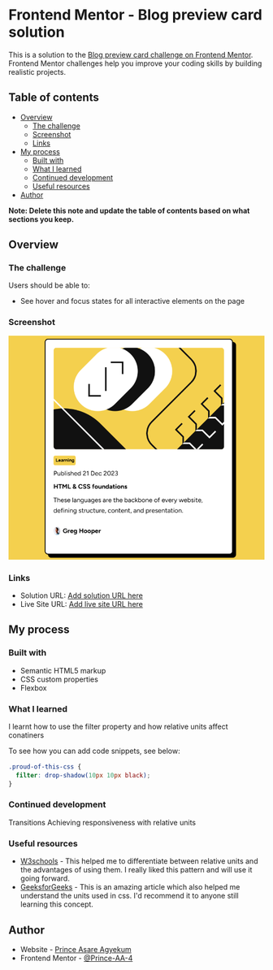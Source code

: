 # Frontend Mentor - Blog preview card solution

This is a solution to the [Blog preview card challenge on Frontend Mentor](https://www.frontendmentor.io/challenges/blog-preview-card-ckPaj01IcS). Frontend Mentor challenges help you improve your coding skills by building realistic projects. 

## Table of contents

- [Overview](#overview)
  - [The challenge](#the-challenge)
  - [Screenshot](#screenshot)
  - [Links](#links)
- [My process](#my-process)
  - [Built with](#built-with)
  - [What I learned](#what-i-learned)
  - [Continued development](#continued-development)
  - [Useful resources](#useful-resources)
- [Author](#author)


**Note: Delete this note and update the table of contents based on what sections you keep.**

## Overview

### The challenge

Users should be able to:

- See hover and focus states for all interactive elements on the page

### Screenshot

![](./assets/images/Screenshot.png)


### Links

- Solution URL: [Add solution URL here](https://your-solution-url.com)
- Live Site URL: [Add live site URL here](https://your-live-site-url.com)

## My process

### Built with

- Semantic HTML5 markup
- CSS custom properties
- Flexbox


### What I learned

I learnt how to use the filter property and how relative units affect conatiners

To see how you can add code snippets, see below:


```css
.proud-of-this-css {
  filter: drop-shadow(10px 10px black);
}
```

### Continued development

Transitions
Achieving responsiveness with relative units

### Useful resources

- [W3schools](https://www.w3schools.com) - This helped me to differentiate between relative units and the advantages of using them. I really liked this pattern and will use it going forward.
- [GeeksforGeeks](https://www.geekforgeeks.com) - This is an amazing article which also helped me understand the units used in css. I'd recommend it to anyone still learning this concept.

## Author

- Website - [Prince Asare Agyekum](https://www.your-site.com)
- Frontend Mentor - [@Prince-AA-4](https://www.frontendmentor.io/profile/yourusername)



